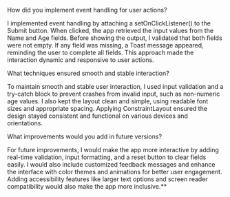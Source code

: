 How did you implement event handling for user actions?

I implemented event handling by attaching a setOnClickListener() to the Submit button. When clicked, the app retrieved the input values from the Name and Age fields. Before showing the output, I validated that both fields were not empty. If any field was missing, a Toast message appeared, reminding the user to complete all fields. This approach made the interaction dynamic and responsive to user actions.

What techniques ensured smooth and stable interaction?

To maintain smooth and stable user interaction, I used input validation and a try-catch block to prevent crashes from invalid input, such as non-numeric age values. I also kept the layout clean and simple, using readable font sizes and appropriate spacing. Applying ConstraintLayout ensured the design stayed consistent and functional on various devices and orientations.

What improvements would you add in future versions?

For future improvements, I would make the app more interactive by adding real-time validation, input formatting, and a reset button to clear fields easily. I would also include customized feedback messages and enhance the interface with color themes and animations for better user engagement. Adding accessibility features like larger text options and screen reader compatibility would also make the app more inclusive.**
